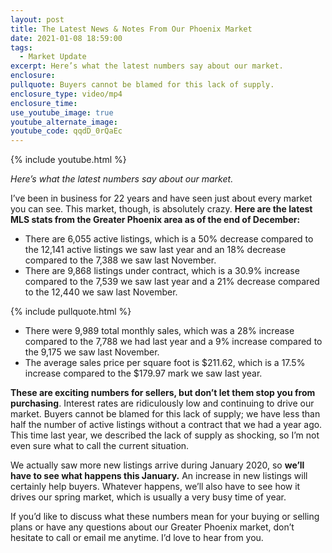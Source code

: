 ```yaml
---
layout: post
title: The Latest News & Notes From Our Phoenix Market
date: 2021-01-08 18:59:00
tags:
  - Market Update
excerpt: Here’s what the latest numbers say about our market.
enclosure:
pullquote: Buyers cannot be blamed for this lack of supply.
enclosure_type: video/mp4
enclosure_time:
use_youtube_image: true
youtube_alternate_image:
youtube_code: qqdD_0rQaEc
---
```


{% include youtube.html %}

*Here’s what the latest numbers say about our market.*

I’ve been in business for 22 years and have seen just about every market you can see. This market, though, is absolutely crazy. **Here are the latest MLS stats from the Greater Phoenix area as of the end of December:**

* There are 6,055 active listings, which is a 50% decrease compared to the 12,141 active listings we saw last year and an 18% decrease compared to the 7,388 we saw last November.&nbsp;
* There are 9,868 listings under contract, which is a 30.9% increase compared to the 7,539 we saw last year and a 21% decrease compared to the 12,440 we saw last November.

{% include pullquote.html %}

* There were 9,989 total monthly sales, which was a 28% increase compared to the 7,788 we had last year and a 9% increase compared to the 9,175 we saw last November.&nbsp;
* The average sales price per square foot is $211.62, which is a 17.5% increase compared to the $179.97 mark we saw last year.

**These are exciting numbers for sellers, but don’t let them stop you from purchasing**. Interest rates are ridiculously low and continuing to drive our market. Buyers cannot be blamed for this lack of supply; we have less than half the number of active listings without a contract that we had a year ago. This time last year, we described the lack of supply as shocking, so I’m not even sure what to call the current situation.&nbsp;

We actually saw more new listings arrive during January 2020, so **we’ll have to see what happens this January.** An increase in new listings will certainly help buyers. Whatever happens, we’ll also have to see how it drives our spring market, which is usually a very busy time of year.&nbsp;

If you’d like to discuss what these numbers mean for your buying or selling plans or have any questions about our Greater Phoenix market, don’t hesitate to call or email me anytime. I’d love to hear from you.
